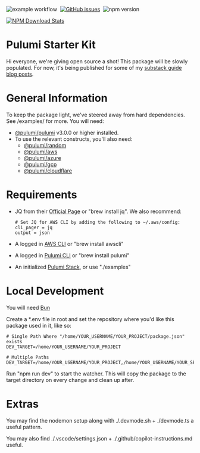 ![example workflow](https://github.com/yev-ai/pulumi/actions/workflows/main.yaml/badge.svg)&nbsp; [![GitHub issues](https://img.shields.io/github/issues/yev-ai/pulumi.svg)](https://github.com/yev-ai/pulumi/issues)&nbsp; ![npm version](https://img.shields.io/npm/v/@yevai/pulumi.svg)

[![NPM Download Stats](https://nodei.co/npm/@yevai/pulumi.png?downloads=true)](https://www.npmjs.com/package/@yevai/pulumi)

# Pulumi Starter Kit

Hi everyone, we're giving open source a shot! This package will be slowly populated. For now, it's being published for some of my [substack guide blog posts](https://www.yevelations.com/).

# General Information

To keep the package light, we've steered away from hard dependencies. See /examples/ for more. You will need:

- [@pulumi/pulumi](https://www.npmjs.com/package/@pulumi/pulumi) v3.0.0 or higher installed.
- To use the relevant constructs, you'll also need:
  - [@pulumi/random](https://www.npmjs.com/package/@pulumi/random)
  - [@pulumi/aws](https://www.npmjs.com/package/@pulumi/aws)
  - [@pulumi/azure](https://www.npmjs.com/package/@pulumi/azure)
  - [@pulumi/gcp](https://www.npmjs.com/package/@pulumi/gcp)
  - [@pulumi/cloudflare](https://www.npmjs.com/package/@pulumi/cloudflare)

# Requirements

- JQ from their [Official Page](https://jqlang.org/download/) or "brew install jq". We also recommend:

  ```
  # Set JQ for AWS CLI by adding the following to ~/.aws/config:
  cli_pager = jq
  output = json
  ```

- A logged in [AWS CLI](https://docs.aws.amazon.com/cli/latest/userguide/cli-chap-getting-started.html) or "brew install awscli"
- A logged in [Pulumi CLI](https://www.pulumi.com/docs/iac/cli/) or "brew install pulumi"
- An initialized [Pulumi Stack](https://www.pulumi.com/docs/iac/concepts/stacks/), or use "./examples"

# Local Development

You will need [Bun](https://bun.sh/docs/installation)

Create a \*.env file in root and set the repository where you'd like this package used in it, like so:

```
# Single Path Where "/home/YOUR_USERNAME/YOUR_PROJECT/package.json" exists
DEV_TARGET=/home/YOUR_USERNAME/YOUR_PROJECT

# Multiple Paths
DEV_TARGET=/home/YOUR_USERNAME/YOUR_PROJECT,/home/YOUR_USERNAME/YOUR_SECOND_PROJECT
```

Run "npm run dev" to start the watcher. This will copy the package to the target directory on every change and clean up after.

# Extras

You may find the nodemon setup along with ./.devmode.sh + ./devmode.ts a useful pattern.

You may also find ./.vscode/settings.json + ./.github/copilot-instructions.md useful.
